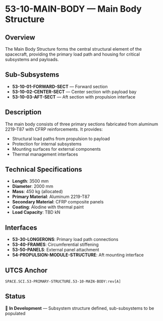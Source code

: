 # 53-10-MAIN-BODY — Main Body Structure

## Overview

The Main Body Structure forms the central structural element of the spacecraft, providing the primary load path and housing for critical subsystems and payloads.

## Sub-Subsystems

- **53-10-01-FORWARD-SECT** — Forward section
- **53-10-02-CENTER-SECT** — Center section with payload bay
- **53-10-03-AFT-SECT** — Aft section with propulsion interface

## Description

The main body consists of three primary sections fabricated from aluminum 2219-T87 with CFRP reinforcements. It provides:
- Structural load paths from propulsion to payload
- Protection for internal subsystems
- Mounting surfaces for external components
- Thermal management interfaces

## Technical Specifications

- **Length**: 3500 mm
- **Diameter**: 2000 mm
- **Mass**: 450 kg (allocated)
- **Primary Material**: Aluminum 2219-T87
- **Secondary Material**: CFRP composite panels
- **Coating**: Alodine with thermal paint
- **Load Capacity**: TBD kN

## Interfaces

- **53-30-LONGERONS**: Primary load path connections
- **53-40-FRAMES**: Circumferential stiffening
- **53-50-PANELS**: External panel attachment
- **54-PROPULSION-MODULE-STRUCTURE**: Aft mounting interface

## UTCS Anchor

```
SPACE.SCI.53-PRIMARY-STRUCTURE.53-10-MAIN-BODY:rev[A]
```

## Status

🚧 **In Development** — Subsystem structure defined, sub-subsystems to be populated
